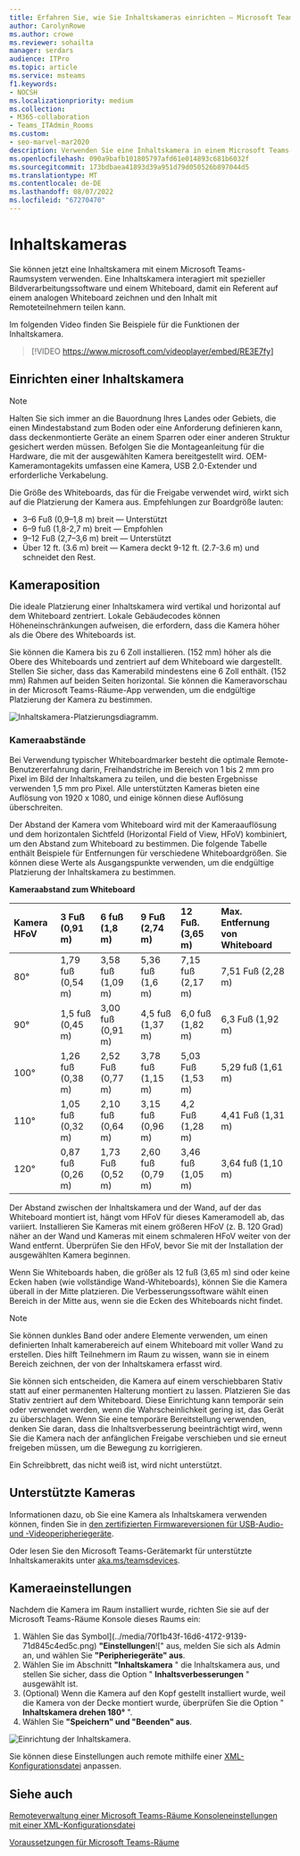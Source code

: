 ```yaml
---
title: Erfahren Sie, wie Sie Inhaltskameras einrichten – Microsoft Teams
author: CarolynRowe
ms.author: crowe
ms.reviewer: sohailta
manager: serdars
audience: ITPro
ms.topic: article
ms.service: msteams
f1.keywords:
- NOCSH
ms.localizationpriority: medium
ms.collection:
- M365-collaboration
- Teams_ITAdmin_Rooms
ms.custom:
- seo-marvel-mar2020
description: Verwenden Sie eine Inhaltskamera in einem Microsoft Teams-Raum, der mit Bildverarbeitungssoftware interagiert, damit Referenten auf einem analogen Whiteboard zeichnen können.
ms.openlocfilehash: 090a9bafb101805797afd61e014893c681b6032f
ms.sourcegitcommit: 173bdbaea41893d39a951d79d050526b897044d5
ms.translationtype: MT
ms.contentlocale: de-DE
ms.lasthandoff: 08/07/2022
ms.locfileid: "67270470"
---
```

# <a name="content-cameras"></a>Inhaltskameras

Sie können jetzt eine Inhaltskamera mit einem Microsoft Teams-Raumsystem verwenden. Eine Inhaltskamera interagiert mit spezieller Bildverarbeitungssoftware und einem Whiteboard, damit ein Referent auf einem analogen Whiteboard zeichnen und den Inhalt mit Remoteteilnehmern teilen kann.

Im folgenden Video finden Sie Beispiele für die Funktionen der Inhaltskamera.

> [!VIDEO https://www.microsoft.com/videoplayer/embed/RE3E7fy]

## <a name="set-up-a-content-camera"></a>Einrichten einer Inhaltskamera

> [!NOTE]
> Halten Sie sich immer an die Bauordnung Ihres Landes oder Gebiets, die einen Mindestabstand zum Boden oder eine Anforderung definieren kann, dass deckenmontierte Geräte an einem Sparren oder einer anderen Struktur gesichert werden müssen. Befolgen Sie die Montageanleitung für die Hardware, die mit der ausgewählten Kamera bereitgestellt wird. OEM-Kameramontagekits umfassen eine Kamera, USB 2.0-Extender und erforderliche Verkabelung.

Die Größe des Whiteboards, das für die Freigabe verwendet wird, wirkt sich auf die Platzierung der Kamera aus. Empfehlungen zur Boardgröße lauten:

- 3–6 Fuß (0,9–1,8 m) breit — Unterstützt
- 6–9 fuß (1,8-2,7 m) breit — Empfohlen
- 9–12 Fuß (2,7–3,6 m) breit — Unterstützt
- Über 12 ft. (3.6 m) breit — Kamera deckt 9-12 ft. (2.7-3.6 m) und schneidet den Rest.

## <a name="camera-location"></a>Kameraposition

Die ideale Platzierung einer Inhaltskamera wird vertikal und horizontal auf dem Whiteboard zentriert. Lokale Gebäudecodes können Höheneinschränkungen aufweisen, die erfordern, dass die Kamera höher als die Obere des Whiteboards ist.

Sie können die Kamera bis zu 6 Zoll installieren. (152 mm) höher als die Obere des Whiteboards und zentriert auf dem Whiteboard wie dargestellt. Stellen Sie sicher, dass das Kamerabild mindestens eine 6 Zoll enthält. (152 mm) Rahmen auf beiden Seiten horizontal. Sie können die Kameravorschau in der Microsoft Teams-Räume-App verwenden, um die endgültige Platzierung der Kamera zu bestimmen.

![Inhaltskamera-Platzierungsdiagramm.](../media/Magic-whiteboard.png)

### <a name="camera-distances"></a>Kameraabstände

Bei Verwendung typischer Whiteboardmarker besteht die optimale Remote-Benutzererfahrung darin, Freihandstriche im Bereich von 1 bis 2 mm pro Pixel im Bild der Inhaltskamera zu teilen, und die besten Ergebnisse verwenden 1,5 mm pro Pixel. Alle unterstützten Kameras bieten eine Auflösung von 1920 x 1080, und einige können diese Auflösung überschreiten.

Der Abstand der Kamera vom Whiteboard wird mit der Kameraauflösung und dem horizontalen Sichtfeld (Horizontal Field of View, HFoV) kombiniert, um den Abstand zum Whiteboard zu bestimmen. Die folgende Tabelle enthält Beispiele für Entfernungen für verschiedene Whiteboardgrößen. Sie können diese Werte als Ausgangspunkte verwenden, um die endgültige Platzierung der Inhaltskamera zu bestimmen.

**Kameraabstand zum Whiteboard**

| Kamera HFoV |3 Fuß (0,91 m)     | 6 fuß (1,8 m)    | 9 Fuß (2,74 m)        |12 Fuß.  (3,65 m)         | Max. Entfernung von Whiteboard  |
|:---         |:---               |:---                |:---                 |:---             | :--- |
| 80°         | 1,79 fuß (0,54 m) | 3,58 fuß (1,09 m)  | 5,36 fuß (1,6 m)    |7,15 fuß (2,17 m) |7,51 Fuß (2,28 m) |
| 90°         | 1,5 fuß (0,45 m) | 3,00 fuß (0,91 m)   | 4,5 fuß (1,37 m)    |6,0 fuß (1,82 m)    |6,3 Fuß (1,92 m) |
| 100°        | 1,26 fuß (0,38 m)| 2,52 Fuß (0,77 m)   | 3,78 fuß (1,15 m)   |5,03 Fuß (1,53 m)   |5,29 fuß (1,61 m) |
| 110°        | 1,05 fuß (0,32 m)| 2,10 fuß (0,64 m)   | 3,15 fuß (0,96 m)   |4,2 Fuß (1,28 m)    |4,41 Fuß (1,31 m) |
| 120°        | 0,87 fuß (0,26 m)| 1,73 Fuß (0,52 m)   | 2,60 fuß (0,79 m)   |3,46 fuß (1,05 m)   |3,64 fuß (1,10 m) |
             

Der Abstand zwischen der Inhaltskamera und der Wand, auf der das Whiteboard montiert ist, hängt vom HFoV für dieses Kameramodell ab, das variiert. Installieren Sie Kameras mit einem größeren HFoV (z. B. 120 Grad) näher an der Wand und Kameras mit einem schmaleren HFoV weiter von der Wand entfernt. Überprüfen Sie den HFoV, bevor Sie mit der Installation der ausgewählten Kamera beginnen.

Wenn Sie Whiteboards haben, die größer als 12 fuß (3,65 m) sind oder keine Ecken haben (wie vollständige Wand-Whiteboards), können Sie die Kamera überall in der Mitte platzieren. Die Verbesserungssoftware wählt einen Bereich in der Mitte aus, wenn sie die Ecken des Whiteboards nicht findet.

> [!NOTE]
> Sie können dunkles Band oder andere Elemente verwenden, um einen definierten Inhalt kamerabereich auf einem Whiteboard mit voller Wand zu erstellen. Dies hilft Teilnehmern im Raum zu wissen, wann sie in einem Bereich zeichnen, der von der Inhaltskamera erfasst wird.
>
> Sie können sich entscheiden, die Kamera auf einem verschiebbaren Stativ statt auf einer permanenten Halterung montiert zu lassen. Platzieren Sie das Stativ zentriert auf dem Whiteboard. Diese Einrichtung kann temporär sein oder verwendet werden, wenn die Wahrscheinlichkeit gering ist, das Gerät zu überschlagen. Wenn Sie eine temporäre Bereitstellung verwenden, denken Sie daran, dass die Inhaltsverbesserung beeinträchtigt wird, wenn Sie die Kamera nach der anfänglichen Freigabe verschieben und sie erneut freigeben müssen, um die Bewegung zu korrigieren.
>
> Ein Schreibbrett, das nicht weiß ist, wird nicht unterstützt.

## <a name="supported-cameras"></a>Unterstützte Kameras

Informationen dazu, ob Sie eine Kamera als Inhaltskamera verwenden können, finden Sie in [den zertifizierten Firmwareversionen für USB-Audio- und -Videoperipheriegeräte](requirements.md#certified-firmware-versions-for-usb-audio-and-video-peripherals).

Oder lesen Sie den Microsoft Teams-Gerätemarkt für unterstützte Inhaltskamerakits unter [aka.ms/teamsdevices](https://aka.ms/teamsdevices).

## <a name="camera-settings"></a>Kameraeinstellungen

Nachdem die Kamera im Raum installiert wurde, richten Sie sie auf der Microsoft Teams-Räume Konsole dieses Raums ein:

1. Wählen Sie das Symbol](../media/70f1b43f-16d6-4172-9139-71d845c4ed5c.png) **"Einstellungen**![" aus, melden Sie sich als Admin an, und wählen Sie **"Peripheriegeräte" aus**.
2. Wählen Sie im Abschnitt **"Inhaltskamera** " die Inhaltskamera aus, und stellen Sie sicher, dass die Option " **Inhaltsverbesserungen** " ausgewählt ist.
3. (Optional) Wenn die Kamera auf den Kopf gestellt installiert wurde, weil die Kamera von der Decke montiert wurde, überprüfen Sie die Option " **Inhaltskamera drehen 180°** ".
4. Wählen Sie **"Speichern" und "Beenden" aus**.

![Einrichtung der Inhaltskamera.](../media/content-camera1.png)

Sie können diese Einstellungen auch remote mithilfe einer [XML-Konfigurationsdatei](xml-config-file.md) anpassen.

## <a name="see-also"></a>Siehe auch

[Remoteverwaltung einer Microsoft Teams-Räume Konsoleneinstellungen mit einer XML-Konfigurationsdatei](xml-config-file.md)

[Voraussetzungen für Microsoft Teams-Räume](requirements.md)


